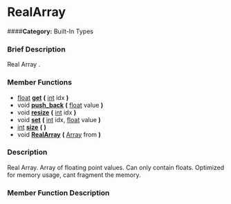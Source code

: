 #  RealArray  
####**Category:** Built-In Types

###  Brief Description  
Real Array .

###  Member Functions 
  * [float](class_float)  **[get](#get)**  **(** [int](class_int) idx  **)**
  * void  **[push&#95;back](#push_back)**  **(** [float](class_float) value  **)**
  * void  **[resize](#resize)**  **(** [int](class_int) idx  **)**
  * void  **[set](#set)**  **(** [int](class_int) idx, [float](class_float) value  **)**
  * [int](class_int)  **[size](#size)**  **(** **)**
  * void  **[RealArray](#RealArray)**  **(** [Array](class_array) from  **)**

###  Description  
Real Array. Array of floating point values. Can only contain floats. Optimized for memory usage, cant fragment the memory.

###  Member Function Description  
